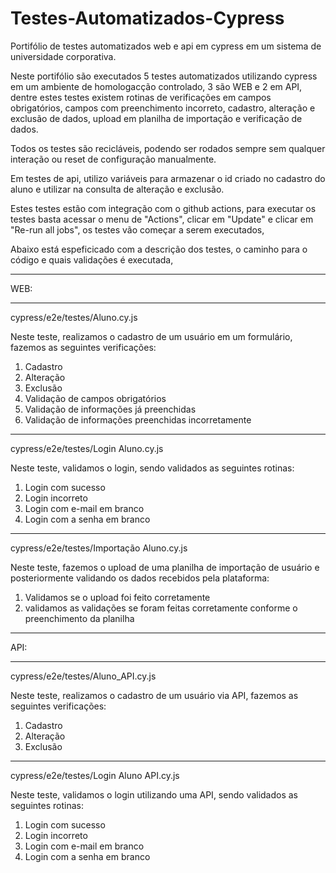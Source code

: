 # Testes-Automatizados-Cypress
Portifólio de testes automatizados web e api em cypress em um sistema de universidade corporativa.

Neste portifólio são executados 5 testes automatizados utilizando cypress em um ambiente de homologacção controlado, 3 são WEB  e 2 em API, dentre estes testes existem rotinas de verificações em campos obrigatórios, campos com preenchimento incorreto, cadastro, alteração e exclusão de dados, upload em planilha de importação e verificação de dados. 

Todos os testes são recicláveis, podendo ser rodados sempre sem qualquer interação ou reset de configuração manualmente. 

Em testes de api, utilizo variáveis para armazenar o id criado no cadastro do aluno e utilizar na consulta de alteração e exclusão. 

Estes testes estão com integração com o github actions, para executar os testes basta acessar o menu de "Actions", clicar em "Update" e clicar em "Re-run all jobs", os testes vão começar a serem executados,

Abaixo está espeficicado com a descrição dos testes, o caminho para o código e quais validações é executada,

_________________________________
WEB: 
______________________________________________________________________________
cypress/e2e/testes/Aluno.cy.js

Neste teste, realizamos o cadastro de um usuário em um formulário, fazemos as seguintes verificações:

  1) Cadastro
  2) Alteração 
  3) Exclusão
  4) Validação de campos obrigatórios
  5) Validação de informações já preenchidas
  6) Validação de informações preenchidas incorretamente

________________________________________________________________________________
cypress/e2e/testes/Login Aluno.cy.js

Neste teste, validamos o login, sendo validados as seguintes rotinas:

  1) Login com sucesso
  2) Login incorreto
  3) Login com e-mail em branco
  4) Login com a senha em branco
________________________________________________________________________________
cypress/e2e/testes/Importação Aluno.cy.js

Neste teste, fazemos o upload de uma planilha de importação de usuário e posteriormente validando os dados recebidos pela plataforma:

  1) Validamos se o upload foi feito corretamente
  2) validamos as validações se foram feitas corretamente conforme o preenchimento da planilha
______________________________
API:
_________________________________________________________________________________
cypress/e2e/testes/Aluno_API.cy.js

Neste teste, realizamos o cadastro de um usuário via API, fazemos as seguintes verificações:

  1) Cadastro
  2) Alteração 
  3) Exclusão
________________________________________________________________________________
cypress/e2e/testes/Login Aluno API.cy.js

Neste teste, validamos o login utilizando uma API, sendo validados as seguintes rotinas:

  1) Login com sucesso
  2) Login incorreto
  3) Login com e-mail em branco
  4) Login com a senha em branco
